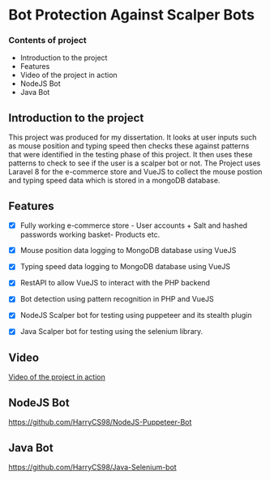 # Bot Protection Against Scalper Bots


### Contents of project

- Introduction to the project
- Features
- Video of the project in action
- NodeJS Bot
- Java Bot



## Introduction to the project
This project was produced for my dissertation. It looks at user inputs such as mouse position and typing speed then checks these against patterns that were identified in the testing phase of this project. It then uses these patterns to check to see if the user is a scalper bot or not. The Project uses Laravel 8 for the e-commerce store and VueJS to collect the mouse postion and typing speed data which is stored in a mongoDB database.


## Features

 - [x] Fully working e-commerce store - User accounts + Salt and hashed passwords working basket- Products etc.
 - [x] Mouse position data logging to MongoDB database using VueJS
 - [x] Typing speed data logging to MongoDB database using VueJS
 - [x] RestAPI to allow VueJS to interact with the PHP backend
 - [x] Bot detection using pattern recognition in PHP and VueJS 
 - [x] NodeJS Scalper bot for testing using puppeteer and its stealth plugin 
 - [x] Java Scalper bot for testing using the selenium library.
  

## Video
[Video of the project in action](https://streamable.com/iqn335)

## NodeJS Bot

https://github.com/HarryCS98/NodeJS-Puppeteer-Bot


## Java Bot

https://github.com/HarryCS98/Java-Selenium-bot
